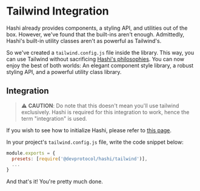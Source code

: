 # Tailwind Integration
Hashi already provides components, a styling API, and utilities out of the box. However, we've found that the built-ins aren't enough. Admittedly, Hashi's built-in utility classes aren't as powerful as Tailwind's. 

So we've created a `tailwind.config.js` file inside the library. This way, you can use Tailwind without sacrificing [Hashi's philosophies](../getting-started/philosophy). You can now enjoy the best of both worlds: An elegant component style library, a robust styling API, and a powerful utility class library.

## Integration
> ⚠ **CAUTION**: Do note that this doesn't mean you'll use tailwind exclusively. Hashi is required for this integration to work, hence the term "integration" is used.

If you wish to see how to initialize Hashi, please refer to [this page](../getting-started/setup.md).

In your project's `tailwind.config.js` file, write the code snippet below:

```js
module.exports = {
  presets: [require('@devprotocol/hashi/tailwind')],
  ...
}
```

And that's it! You're pretty much done.